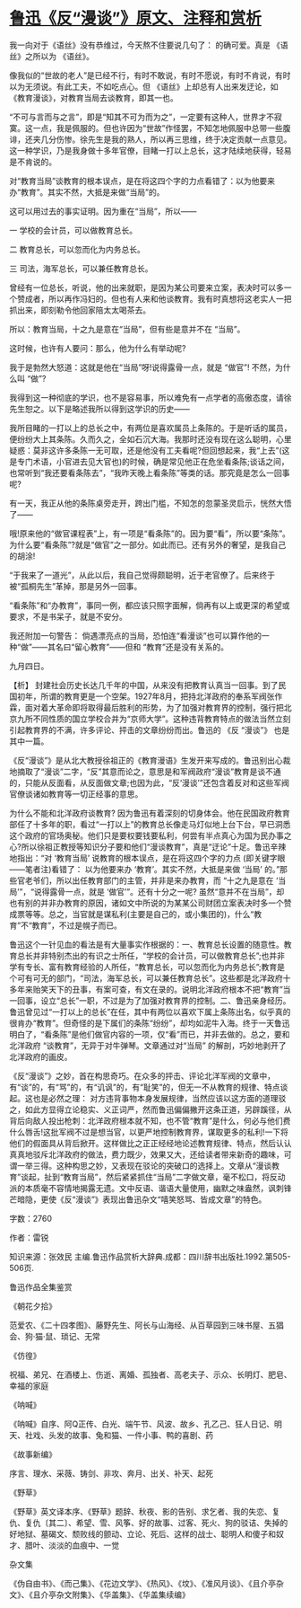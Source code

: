 # [鲁迅《反“漫谈”》原文、注释和赏析](https://www.vrrw.net/wx/9576.html)

我一向对于《语丝》没有恭维过，今天熬不住要说几句了： 的确可爱。真是 《语丝》之所以为 《语丝》。

像我似的“世故的老人”是已经不行，有时不敢说，有时不愿说，有时不肯说，有时以为无须说。有此工夫，不如吃点心。但 《语丝》上却总有人出来发迂论，如《教育漫谈》，对教育当局去谈教育，即其一也。

“不可与言而与之言”，即是“知其不可为而为之”，一定要有这种人，世界才不寂寞。这一点，我是佩服的。但也许因为“世故”作怪罢，不知怎地佩服中总带一些腹诽，还夹几分伤惨。徐先生是我的熟人，所以再三思维，终于决定贡献一点意见。这一种学识，乃是我身做十多年官僚，目睹一打以上总长，这才陆续地获得，轻易是不肯说的。

对“教育当局”谈教育的根本误点，是在将这四个字的力点看错了：以为他要来办“教育”。其实不然，大抵是来做“当局”的。

这可以用过去的事实证明。因为重在“当局”，所以——

一 学校的会计员，可以做教育总长。

二 教育总长，可以忽而化为内务总长。

三 司法，海军总长，可以兼任教育总长。

曾经有一位总长，听说，他的出来就职，是因为某公司要来立案，表决时可以多一个赞成者，所以再作冯妇的。但也有人来和他谈教育。我有时真想将这老实人一把抓出来，即刻勒令他回家陪太太喝茶去。

所以：教育当局，十之九是意在“当局”，但有些是意并不在 “当局”。

这时候，也许有人要问：那么，他为什么有举动呢?

我于是勃然大怒道：这就是他在“当局”呀!说得露骨一点，就是 “做官”! 不然，为什么叫 “做”?

我得到这一种彻底的学识，也不是容易事，所以难免有一点学者的高傲态度，请徐先生恕之。以下是略述我所以得到这学识的历史——

我所目睹的一打以上的总长之中，有两位是喜欢属员上条陈的。于是听话的属员，便纷纷大上其条陈。久而久之，全如石沉大海。我那时还没有现在这么聪明，心里疑惑：莫非这许多条陈一无可取，还是他没有工夫看呢?但回想起来，我“上去”(这是专门术语，小官进去见大官也)的时候，确是常见他正在危坐看条陈;谈话之间，也常听到“我还要看条陈去”，“我昨天晚上看条陈”等类的话。那究竟是怎么一回事呢?

有一天，我正从他的条陈桌旁走开，跨出门槛，不知怎的忽蒙圣灵启示，恍然大悟了——

哦!原来他的“做官课程表”上，有一项是“看条陈”的。因为要“看”，所以要“条陈”。为什么要“看条陈”?就是“做官”之一部分。如此而已。还有另外的奢望，是我自己的胡涂!

“于我来了一道光”，从此以后，我自己觉得颇聪明，近于老官僚了。后来终于被“孤桐先生”革掉，那是另外一回事。

“看条陈”和“办教育”，事同一例，都应该只照字面解，倘再有以上或更深的希望或要求，不是书呆子，就是不安分。

我还附加一句警告： 倘遇漂亮点的当局，恐怕连“看漫谈”也可以算作他的一种“做”——其名曰“留心教育”——但和 “教育”还是没有关系的。

九月四日。



【析】 封建社会历史长达几千年的中国，从来没有把教育认真当一回事。到了民国初年，所谓的教育更是一个空架。1927年8月，把持北洋政府的奉系军阀张作霖，面对着大革命即将取得最后胜利的形势，为了加强对教育界的控制，强行把北京九所不同性质的国立学校合并为“京师大学”。这种违背教育特点的做法当然立刻引起教育界的不满，许多评论、抨击的文章纷纷而出。鲁迅的 《反 “漫谈”》 也是其中一篇。

《反“漫谈”》是从北大教授徐祖正的《教育漫语》生发开来写成的。鲁迅别出心裁地摘取了“漫谈”二字，“反”其意而论之，意思是和军阀政府“漫谈”教育是谈不通的，只能从反面看，从反面做文章;也因为此，“反‘漫谈’”还包含着反对和这些军阀官僚谈诸如教育等一切正经事的意思。

为什么不能和北洋政府谈教育? 因为鲁迅有着深刻的切身体会。他在民国政府教育部任了十多年的职，看过“一打以上”的教育总长像走马灯似地上台下台，早已洞悉这个政府的官场奥秘。他们只是要权要钱要私利，何尝有半点真心为国为民办事之心?所以徐祖正教授等知识分子要和他们“漫谈教育”，真是“迂论”十足。鲁迅辛辣地指出：“对 ‘教育当局’ 说教育的根本误点，是在将这四个字的力点 (即关键字眼——笔者注)看错了： 以为他要来办 ‘教育’。其实不然，大抵是来做 ‘当局’ 的。”那些官老爷们，所以出任教育部门的主管，并非是来办教育，而 “十之九是意在 ‘当局’”，“说得露骨一点，就是 ‘做官’”。还有十分之一呢? 虽然“意并不在当局”，却也有别的并非办教育的原因，诸如文中所说的为某某公司财团立案表决时多一个赞成票等等。总之，当官就是谋私利(主要是自己的，或小集团的)，什么“教育”不“教育”，不过是幌子而已。

鲁迅这个一针见血的看法是有大量事实作根据的：一、教育总长设置的随意性。教育总长并非特别杰出的有识之士所任，“学校的会计员，可以做教育总长”;也并非学有专长、富有教育经验的人所任，“教育总长，可以忽而化为内务总长”;教育是个可有可无的部门，“司法，海军总长，可以兼任教育总长”。这些都是北洋政府十多年来贻笑天下的丑事，有案可查，有文在录的。说明北洋政府根本不把“教育”当一回事，设立“总长”一职，不过是为了加强对教育界的控制。二、鲁迅亲身经历。鲁迅曾见过“一打以上的总长”在任，其中有两位以喜欢下属上条陈出名，似乎真的很肯办“教育”。但奇怪的是下属们的条陈“纷纷”，却均如泥牛入海。终于一天鲁迅明白了，“看条陈”是他们做官内容的一项，仅“看”而已，并非去做的。总之，要和北洋政府 “谈教育”，无异于对牛弹琴。文章通过对“当局” 的解剖，巧妙地剥开了北洋政府的画皮。

《反“漫谈”》之妙，首在构思奇巧。在众多的抨击、评论北洋军阀的文章中，有“谈”的，有“骂”的，有“讥讽”的，有“耻笑”的，但无一不从教育的规律、特点谈起。这也是必然之理： 对方违背事物本身发展规律，当然应该以这方面的道理驳之，如此方显得立论稳实、义正词严，然而鲁迅偏偏撇开这条正道，另辟蹊径，从背后向敌人投出枪刺：北洋政府根本就不知，也不管“教育”是什么，何必与他们费什么唇舌!这批军阀不过是想当官，以更严地控制教育界，谋取更多的私利!一下将他们的假面具从背后掀开。这样做比之正正经经地论述教育规律、特点，然后认认真真地驳斥北洋政府的做法，费力既少，效果又大，还给读者带来新奇的趣味，可谓一举三得。这种构思之妙，又表现在驳论的突破口的选择上。文章从“漫谈教育”谈起，扯到“教育当局”，然后紧紧抓住“当局”二字做文章，毫不松口，将反动派的本质毫不容情地揭露无遗。文中反语、谐语大量使用，幽默之味盎然，讽刺锋芒暗隐，更使《反“漫谈”》表现出鲁迅杂文“嘻笑怒骂、皆成文章”的特色。

字数：2760

作者：雷锐

知识来源：张效民 主编.鲁迅作品赏析大辞典.成都：四川辞书出版社.1992.第505-506页.

鲁迅作品全集鉴赏

《朝花夕拾》

范爱农、《二十四孝图》、藤野先生、阿长与山海经、从百草园到三味书屋、五猖会、狗·猫·鼠、琐记、无常

《仿徨》

祝福、弟兄、在酒楼上、伤逝、离婚、孤独者、高老夫子、示众、长明灯、肥皂、幸福的家庭

《呐喊》

《呐喊》自序、阿Q正传、白光、端午节、风波、故乡、孔乙己、狂人日记、明天、社戏、头发的故事、兔和猫、一件小事、鸭的喜剧、药

《故事新编》

序言、理水、采薇、铸剑、非攻、奔月、出关、补天、起死

《野草》

《野草》英文译本序、《野草》题辞、秋夜、影的告别、求乞者、我的失恋、复仇、复仇〔其二〕、希望、雪、风筝、好的故事、过客、死火、狗的驳诘、失掉的好地狱、墓碣文、颓败线的颤动、立论、死后、这样的战士、聪明人和傻子和奴才、腊叶、淡淡的血痕中、一觉

杂文集

《伪自由书》、《而己集》、《花边文学》、《热风》、《坟》、《准风月谈》、《且介亭杂文》、《且介亭杂文附集》、《华盖集》、《华盖集续编》

